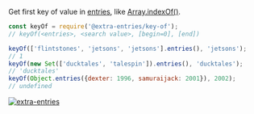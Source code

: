 Get first key of value in [entries], like [Array.indexOf()].

```javascript
const keyOf = require('@extra-entries/key-of');
// keyOf(<entries>, <search value>, [begin=0], [end])

keyOf(['flintstones', 'jetsons', 'jetsons'].entries(), 'jetsons');
// 1
keyOf(new Set(['ducktales', 'talespin']).entries(), 'ducktales');
// 'ducktales'
keyOf(Object.entries({dexter: 1996, samuraijack: 2001}), 2002);
// undefined
```


[![extra-entries](https://i.imgur.com/iICkjUV.jpg)](https://www.npmjs.com/package/extra-entries)

[entries]: https://developer.mozilla.org/en-US/docs/Web/JavaScript/Reference/Global_Objects/Array/entries
[Array.indexOf()]: https://developer.mozilla.org/en-US/docs/Web/JavaScript/Reference/Global_Objects/Array/indexOf
